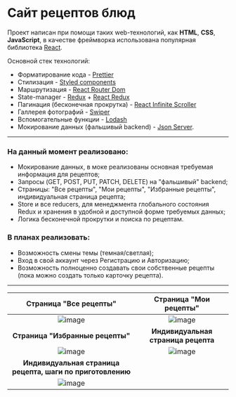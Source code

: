 # Сайт рецептов блюд
Проект написан при помощи таких web-технологий, как **HTML**, **CSS**, **JavaScript**, в качестве фреймворка использована популярная библиотека [React](https://react.dev/).

Основной стек технологий:
* Форматирование кода - [Prettier](https://prettier.io/)
* Стилизация - [Styled components](https://styled-components.com/)
* Маршрутизация - [React Router Dom](https://reactrouter.com/en/main)
* State-manager - [Redux](https://redux.js.org/) + [React Redux](https://react-redux.js.org/)
* Пагинация (бесконечная прокрутка) - [React Infinite Scroller](https://www.npmjs.com/package/react-infinite-scroller)
* Галлерея фотографий - [Swiper](https://swiperjs.com/)
* Вспомогательные функции - [Lodash](https://lodash.com/)
* Мокирование данных (фальшивый backend) - [Json Server](https://www.npmjs.com/package/json-server).

___
### На данный момент реализовано:
* Мокирование данных, в моке реализованы основная требуемая информация для рецептов;
* Запросы (GET, POST, PUT, PATCH, DELETE) на "фальшивый" backend;
* Страницы: "Все рецепты", "Мои рецепты", "Избранные рецепты", индивидуальная страница рецепта;
* Store и все reducers, для менеджмента глобального состояния Redux и хранения в удобной и доступной форме требуемых данных;
* Логика бесконечной прокрутки и поиска по рецептам.

### В планах реализовать:
* Возможность смены темы (темная/светлая);
* Вход в свой аккаунт через Регистрацию и Авторизацию;
* Возможность полноценно создавать свои собственные рецепты (пока можно создать только карточку рецепта).
___

|Страница "Все рецепты"|Страница "Мои рецепты"|
|:--------------:|:--------------:|
|![image](https://github.com/Dima-Sosin/recipes/assets/127529532/2ec48385-9430-45c1-802e-aa67b79001d7)|![image](https://github.com/Dima-Sosin/recipes/assets/127529532/5945d990-1cea-4184-a6fb-d8eb1404d198)|
|**Страница "Избранные рецепты"**|**Индивидуальная страница рецепта**|
|![image](https://github.com/Dima-Sosin/recipes/assets/127529532/df4d852b-c554-40c9-9fce-bf9b03bea9ae)|![image](https://github.com/Dima-Sosin/recipes/assets/127529532/85e30acf-3568-4344-a302-6adfb1b357c2)|
|**Индивидуальная страница рецепта, шаги по приготовлению**||
|![image](https://github.com/Dima-Sosin/recipes/assets/127529532/16911b33-7a4e-4815-879f-87080ec79ae7)||
